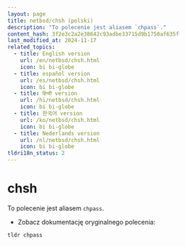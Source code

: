 ```yaml
---
layout: page
title: netbsd/chsh (polski)
description: "To polecenie jest aliasem `chpass`."
content_hash: 3f2e3c2a2e38642c93adbe33715d9b1750af635f
last_modified_at: 2024-11-17
related_topics:
  - title: English version
    url: /en/netbsd/chsh.html
    icon: bi bi-globe
  - title: español version
    url: /es/netbsd/chsh.html
    icon: bi bi-globe
  - title: हिन्दी version
    url: /hi/netbsd/chsh.html
    icon: bi bi-globe
  - title: 한국어 version
    url: /ko/netbsd/chsh.html
    icon: bi bi-globe
  - title: Nederlands version
    url: /nl/netbsd/chsh.html
    icon: bi bi-globe
tldri18n_status: 2
---
```

# chsh

To polecenie jest aliasem `chpass`.

- Zobacz dokumentację oryginalnego polecenia:

`tldr chpass`
